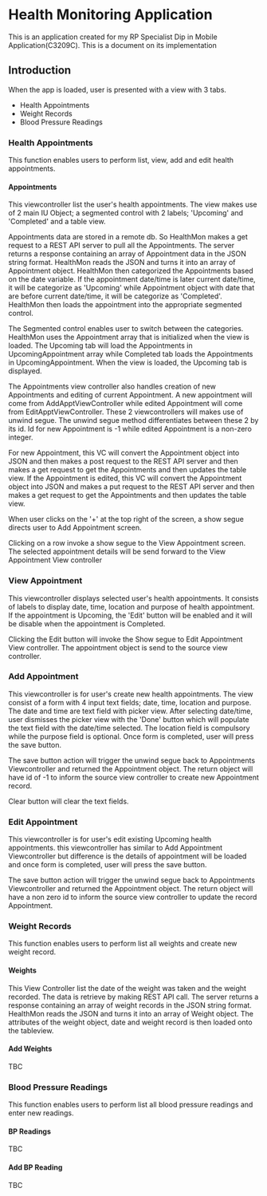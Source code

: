 # Health Monitoring Application

This is an application created for my RP Specialist Dip in Mobile Application(C3209C). This is a document on its implementation 

## Introduction
When the app is loaded, user is presented with a view with 3 tabs. 
- Health Appointments
- Weight Records
- Blood Pressure Readings

### Health Appointments 
This function enables users to perform list, view, add and edit health appointments.

#### Appointments
This viewcontroller list the user's health appointments. The view makes use of 2 main IU Object; a segmented control with 2 labels; 'Upcoming' and 'Completed' and a table view. 

Appointments data are stored in a remote db. So HealthMon makes a get request to a REST API server to pull all the Appointments. The server returns a response containing an array of Appointment data in the JSON string format. HealthMon reads the JSON and turns it into an array of Appointment object. HealthMon then categorized the Appointments based on the date variable. If the appointment date/time is later current date/time, it will be categorize as 'Upcoming' while Appointment object with date that are before current date/time, it will be categorize as 'Completed'. HealthMon then loads the appointment into the appropriate segmented control.

The Segmented control enables user to switch between the categories. HealthMon uses the Appointment array that is initialized when the view is loaded. The Upcoming tab will load the Appointments in UpcomingAppointment array while Completed tab loads the Appointments in UpcomingAppointment. When the view is loaded, the Upcoming tab is displayed.

The Appointments view controller also handles creation of new Appointments and editing of current Appointment. A new appointment will come from AddApptViewController while edited Appointment will come from EditApptViewController. These 2 viewcontrollers will makes use of unwind segue. The unwind segue method differentiates between these 2 by its id. Id for new Appointment is -1 while edited Appointment is a non-zero integer.

For new Appointment, this VC will convert the Appointment object into JSON and then makes a post request to the REST API server and then makes a get request to get the Appointments and then updates the table view. If the Appointment is edited, this VC will convert the Appointment object into JSON and makes a put request to the REST API server and then makes a get request to get the Appointments and then updates the table view.

When user clicks on the '+' at the top right of the screen, a show segue directs user to Add Appointment screen. 

Clicking on a row invoke a show segue to the View Appointment screen. The selected appointment details will be send forward to the View Appointment View controller

### View Appointment
This viewcontroller displays selected user's health appointments. It consists of labels to display date, time, location and purpose of health appointment. If the appointment is Upcoming, the 'Edit' button will be enabled and it will be disable when the appointment is Completed. 

Clicking the Edit button will invoke the Show segue to Edit Appointment View controller. The appointment object is send to the source view controller.  


### Add Appointment
This viewcontroller is for user's create new health appointments. The view consist of a form with 4 input text fields; date, time, location and purpose. The date and time are text field with picker view. After selecting date/time, user dismisses the picker view with the 'Done' button which will populate the text field with the date/time selected. The location field is compulsory while the purpose field is optional. Once form is completed, user will press the save button.

The save button action will trigger the unwind segue back to Appointments Viewcontroller and returned the Appointment object. The return object will have id of -1 to inform the source view controller to create new Appointment record.  

Clear button will clear the text fields.

### Edit Appointment
This viewcontroller is for user's edit existing Upcoming health appointments. this viewcontroller has similar to Add Appointment Viewcontroller but difference is the details of appointment will be loaded and once form is completed, user will press the save button.

The save button action will trigger the unwind segue back to Appointments Viewcontroller and returned the Appointment object. The return object will have a non zero id to inform the source view controller to update the record Appointment.  

### Weight Records
This function enables users to perform list all weights and create new weight record.

#### Weights
This View Controller list the date of the weight was taken and the weight recorded. The data is retrieve by making REST API call. The server returns a response containing an array of weight records in the JSON string format. HealthMon reads the JSON and turns it into an array of Weight object. The attributes of the weight object, date and weight record is then loaded onto the tableview. 

  

#### Add Weights
TBC

### Blood Pressure Readings
This function enables users to perform list all blood pressure readings and enter new readings.

#### BP Readings
TBC

#### Add BP Reading
TBC
